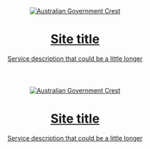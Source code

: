 <header class="au-grid au-header" role="banner">
  <div class="container">
    <div class="row">
      <div class="col-md-9">
        <a class="au-header__brand" href="#">
          <img class="au-header__brand-image" alt="Australian Government Crest" src="http://placehold.it/256x80">
          <div class="au-header__text">
            <h1 class="au-header__heading">Site title</h1>
            <div class="au-header__subline">
              Service description that could be a little longer
            </div>
          </div>
        </a>
      </div>
      <!-- <div class="col-md-3">Extras</div> -->
    </div>
  </div>
</header>

<header class="au-grid au-header au-header--dark" role="banner">
  <div class="container">
    <div class="row">
      <div class="col-md-9">
        <a class="au-header__brand" href="#">
          <img class="au-header__brand-image" alt="Australian Government Crest" src="http://placehold.it/256x80">
          <div class="au-header__text">
            <h1 class="au-header__heading">Site title</h1>
            <div class="au-header__subline">
              Service description that could be a little longer
            </div>
          </div>
        </a>
      </div>
      <!-- <div class="col-md-3">Extras</div> -->
    </div>
  </div>
</header>
